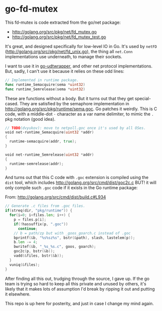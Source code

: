 # go-fd-mutex

This fd-mutex is code extracted from the go/net package:
- http://golang.org/src/pkg/net/fd_mutex.go
- http://golang.org/src/pkg/net/fd_mutex_test.go

It's great, and designed specifically for low-level IO in Go. It's used by `netFD` (http://golang.org/src/pkg/net/fd_unix.go), the thing all `net.Conn` implementations use underneath, to manage their sockets.

I want to use it in [go-udtwrapper](https://github.com/jbenet/go-udtwrapper/udt), and other net protocol implementations. But, sadly, I can't use it because it relies on these odd lines:

```Go
// Implemented in runtime package.
func runtime_Semacquire(sema *uint32)
func runtime_Semrelease(sema *uint32)
```

These are functions without a body. But it turns out that they get special-cased. They are satisfied by the semaphore implementation in http://golang.org/src/pkg/runtime/sema.goc. Go patches it weirdly. This is C code, with a middle-dot `·` character as a var name delimiter, to mimic the `.` pkg notation (good idea).

```Go
// TODO(dvyukov): move to netpoll.goc once it's used by all OSes.
void net·runtime_Semacquire(uint32 *addr)
{
  runtime·semacquire(addr, true);
}

void net·runtime_Semrelease(uint32 *addr)
{
  runtime·semrelease(addr);
}
```

And turns out that this C code with `.goc` extension is compiled using the `dist` tool, which includes http://golang.org/src/cmd/dist/goc2c.c BUT! it will only compile such `.goc` code if it exists in the Go runtime package:

From: http://golang.org/src/cmd/dist/build.c#L934
```Go
// Generate .c files from .goc files.
if(streq(dir, "pkg/runtime")) {
  for(i=0; i<files.len; i++) {
    p = files.p[i];
    if(!hassuffix(p, ".goc"))
      continue;
    // b = path/zp but with _goos_goarch.c instead of .goc
    bprintf(&b, "%s%sz%s", bstr(&path), slash, lastelem(p));
    b.len -= 4;
    bwritef(&b, "_%s_%s.c", goos, goarch);
    goc2c(p, bstr(&b));
    vadd(&files, bstr(&b));
  }
  vuniq(&files);
}
```

After finding all this out, trudging through the source, I gave up. If the go team is trying so hard to keep all this private and unused by others, it's likely that it makes lots of assumption I'd break by ripping it out and putting it elsewhere.

This repo is up here for posterity, and just in case I change my mind again.
